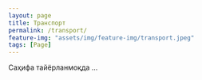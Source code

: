 ```yaml
---
layout: page
title: Транспорт
permalink: /transport/
feature-img: "assets/img/feature-img/transport.jpeg"
tags: [Page]
---
```


Саҳифа тайёрланмоқда ...